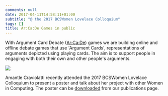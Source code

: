 ```yaml
---
comments: null
date: 2017-04-11T14:58:11+01:00
subtitle: "@ the 2017 BCSWomen Lovelace Colloquium"
tags: []
title: Ar:Ca:De Games in public  
---
```

With Argument Card Debate ([Ar:Ca:De](/page/project/arcade)) games we are building online and offline debate games that use 'Argument Cards', representations of arguments depicted using playing cards. The aim is to support people in engaging with both their own and other people's arguments.

![](/img/ama.jpg)

Amantle Craviolatti recently attended the 2017 BCSWomen Lovelace Colloquium to present a poster and talk about her project with other Women in Computing. The poster can be [downloaded](page/outputs/publications) from our publications page.

